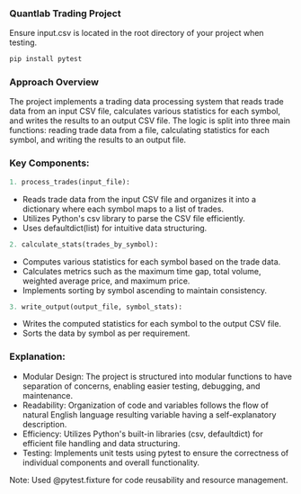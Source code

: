 ### Quantlab Trading Project

Ensure input.csv is located in the root directory of your project when testing.

```bash
pip install pytest
```

### Approach Overview

The project implements a trading data processing system that reads trade data from an input CSV file, calculates various statistics for each symbol, and writes the results to an output CSV file. The logic is split into three main functions: reading trade data from a file, calculating statistics for each symbol, and writing the results to an output file.

### Key Components:

   ```python
1. process_trades(input_file):
   ```
   - Reads trade data from the input CSV file and organizes it into a dictionary where each symbol maps to a list of trades.
   - Utilizes Python's csv library to parse the CSV file efficiently.
   - Uses defaultdict(list) for intuitive data structuring.

   ```python
2. calculate_stats(trades_by_symbol):
   ```
   - Computes various statistics for each symbol based on the trade data.
   - Calculates metrics such as the maximum time gap, total volume, weighted average price, and maximum price.
   - Implements sorting by symbol ascending to maintain consistency.

   ```python
3. write_output(output_file, symbol_stats):
   ```
   - Writes the computed statistics for each symbol to the output CSV file.
   - Sorts the data by symbol as per requirement.
### Explanation:

- Modular Design: The project is structured into modular functions to have separation of concerns, enabling easier testing, debugging, and maintenance.
- Readability: Organization of code and variables follows the flow of natural English language resulting variable having a self-explanatory description.
- Efficiency: Utilizes Python's built-in libraries (csv, defaultdict) for efficient file handling and data structuring.
- Testing: Implements unit tests using pytest to ensure the correctness of individual components and overall functionality.

Note: Used @pytest.fixture for code reusability and resource management.


